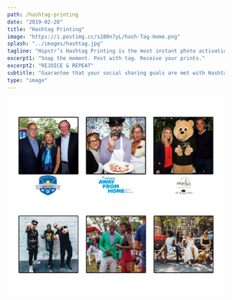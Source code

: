 ```yaml
---
path: /hashtag-printing
date: "2019-02-28"
title: "Hashtag Printing"
image: "https://i.postimg.cc/s280n7yL/hash-Tag-Home.png"
splash: "../images/hashtag.jpg"
tagline: "Hipstr’s Hashtag Printing is the most instant photo activation ever…"
excerpt1: "Snap the moment. Post with tag. Receive your prints."
excerpt2: "REJOICE & REPEAT"
subtitle: "Guarantee that your social sharing goals are met with Hashtag Printing. Designed for high levels of social media engagement, guests will receive instant, branded prints by including your hashtag in their posts, ensuring your brand gets the attention it deserves."
type: "image"
---
```


<img alt="Hipstr Hashtag Grid" src="../images/hashtagGrid.jpg">
